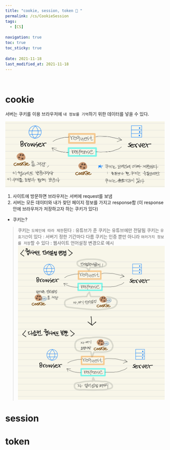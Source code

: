```yaml
---
title: "cookie, session, token 🍪 "
permalink: /cs/CookieSession
tags:
  - [CS]

navigation: true
toc: true
toc_sticky: true

date: 2021-11-18
last_modified_at: 2021-11-18
---
```


![]()

# cookie 

서버는 쿠키를 이용 브라우저에 `내 정보를 기억`하기 위한 데이터를 넣을 수 있다.

<img src="/assets/images/Cookie_what_is_cookie.jpeg" /><br/>

1. 사이트에 방문하면 브라우저는 서버에 request를 보냄
2. 서버는 모든 데이터와 내가 찾던 페이지 정보를 가지고 response함
(이 response 안에 브라우저가 저장하고자 하는 쿠키가 있다)

* 쿠키는?

> 쿠키는 `도메인에 따라 제한`된다
  : 유튜브가 준 쿠키는 유튜브에만 전달됨
> 쿠키는 `유효기간`이 있다
  : 서버기 정한 기간마다 다름
> 쿠키는 인증 뿐만 아니라 `여러가지 정보를 저장`할 수 있다
  : 웹사이트 언어설정 변경으로 예시<br/>
<img src="/assets/images/Cookie_cookie.jpeg" /><br/>


# session




# token